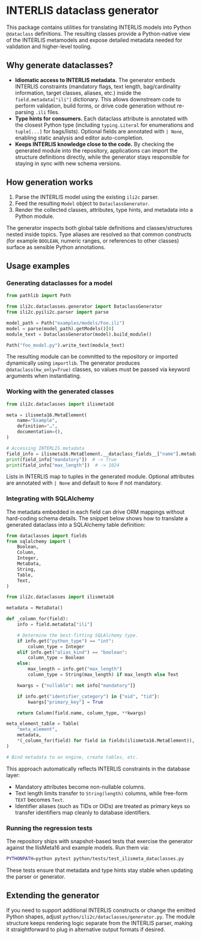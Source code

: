 # INTERLIS dataclass generator

This package contains utilities for translating INTERLIS models into Python
`@dataclass` definitions.  The resulting classes provide a Python-native view of
the INTERLIS metamodels and expose detailed metadata needed for validation and
higher-level tooling.

## Why generate dataclasses?

* **Idiomatic access to INTERLIS metadata.**  The generator embeds INTERLIS
  constraints (mandatory flags, text length, bag/cardinality information, target
  classes, aliases, etc.) inside the `field.metadata["ili"]` dictionary.  This
  allows downstream code to perform validation, build forms, or drive code
  generation without re-parsing `.ili` files.
* **Type hints for consumers.**  Each dataclass attribute is annotated with the
  closest Python type (including `typing.Literal` for enumerations and
  `tuple[...]` for bags/lists).  Optional fields are annotated with `| None`,
  enabling static analysis and editor auto-completion.
* **Keeps INTERLIS knowledge close to the code.**  By checking the generated
  module into the repository, applications can import the structure definitions
  directly, while the generator stays responsible for staying in sync with new
  schema versions.

## How generation works

1. Parse the INTERLIS model using the existing `ili2c` parser.
2. Feed the resulting `Model` object to `DataclassGenerator`.
3. Render the collected classes, attributes, type hints, and metadata into a
   Python module.

The generator inspects both global table definitions and classes/structures
nested inside topics.  Type aliases are resolved so that common constructs (for
example `BOOLEAN`, numeric ranges, or references to other classes) surface as
sensible Python annotations.

## Usage examples

### Generating dataclasses for a model

```python
from pathlib import Path

from ili2c.dataclasses.generator import DataclassGenerator
from ili2c.pyili2c.parser import parse

model_path = Path("examples/models/Foo.ili")
model = parse(model_path).getModels()[0]
module_text = DataclassGenerator(model).build_module()

Path("foo_model.py").write_text(module_text)
```

The resulting module can be committed to the repository or imported dynamically
using `importlib`.  The generator produces `@dataclass(kw_only=True)` classes,
so values must be passed via keyword arguments when instantiating.

### Working with the generated classes

```python
from ili2c.dataclasses import ilismeta16

meta = ilismeta16.MetaElement(
    name="Example",
    definition="…",
    documentation=(),
)

# Accessing INTERLIS metadata
field_info = ilismeta16.MetaElement.__dataclass_fields__["name"].metadata["ili"]
print(field_info["mandatory"])  # -> True
print(field_info["max_length"])  # -> 1024
```

Lists in INTERLIS map to tuples in the generated module.  Optional attributes
are annotated with `| None` and default to `None` if not mandatory.

### Integrating with SQLAlchemy

The metadata embedded in each field can drive ORM mappings without hard-coding
schema details.  The snippet below shows how to translate a generated dataclass
into a SQLAlchemy table definition:

```python
from dataclasses import fields
from sqlalchemy import (
    Boolean,
    Column,
    Integer,
    MetaData,
    String,
    Table,
    Text,
)

from ili2c.dataclasses import ilismeta16

metadata = MetaData()

def _column_for(field):
    info = field.metadata["ili"]

    # Determine the best-fitting SQLAlchemy type.
    if info.get("python_type") == "int":
        column_type = Integer
    elif info.get("alias_kind") == "boolean":
        column_type = Boolean
    else:
        max_length = info.get("max_length")
        column_type = String(max_length) if max_length else Text

    kwargs = {"nullable": not info["mandatory"]}

    if info.get("identifier_category") in {"oid", "tid"}:
        kwargs["primary_key"] = True

    return Column(field.name, column_type, **kwargs)

meta_element_table = Table(
    "meta_element",
    metadata,
    *(_column_for(field) for field in fields(ilismeta16.MetaElement)),
)

# Bind metadata to an engine, create tables, etc.
```

This approach automatically reflects INTERLIS constraints in the database
layer:

* Mandatory attributes become non-nullable columns.
* Text length limits transfer to `String(length)` columns, while free-form
  `TEXT` becomes `Text`.
* Identifier aliases (such as TIDs or OIDs) are treated as primary keys so
  transfer identifiers map cleanly to database identifiers.

### Running the regression tests

The repository ships with snapshot-based tests that exercise the generator
against the IlisMeta16 and example models.  Run them via:

```bash
PYTHONPATH=python pytest python/tests/test_ilismeta_dataclasses.py
```

These tests ensure that metadata and type hints stay stable when updating the
parser or generator.

## Extending the generator

If you need to support additional INTERLIS constructs or change the emitted
Python shapes, adjust `python/ili2c/dataclasses/generator.py`.  The module
structure keeps rendering logic separate from the INTERLIS parser, making it
straightforward to plug in alternative output formats if desired.
